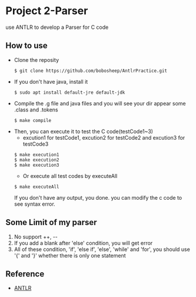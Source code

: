 # Project 2-Parser
use ANTLR to develop a Parser for C code

## How to use 
*   Clone the reposity
    ```
    $ git clone https://github.com/bobosheep/AntlrPractice.git
    ```
*   If you don't have java, install it
    ```
    $ sudo apt install default-jre default-jdk
    ```
*   Compile the .g file and java files
    and you will see your dir appear some .class and .tokens
    ```
    $ make compile 
    ```
*   Then, you can execute it to test the C code(testCode1~3)
    *   excution1 for testCode1, excution2 for testCode2 and excution3 for testCode3
    ```
    $ make execution1
    $ make execution2
    $ make execution3 
    ```
    *   Or execute all test codes by executeAll
    ```
    $ make executeAll
    ```
    If you don't have any output, you done.
    you can modify the c code to see syntax error.

## Some Limit of my parser
1.  No support ++, --
2.  If you add a blank after 'else' condition, you will get error
3.  All of these condition, 'if', 'else if', 'else', 'while' and 'for', you should use '{' and '}' whether there is only one statement



##  Reference
*   [ANTLR](https://www.antlr.org/)